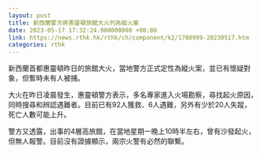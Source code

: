 ```yaml
---
layout: post
title: 新西蘭警方將惠靈頓旅館大火列為縱火案
date: 2023-05-17 17:32:24.000000000 +08:00
link: https://news.rthk.hk/rthk/ch/component/k2/1700999-20230517.htm
categories: rthk
---
```


新西蘭首都惠靈頓昨日的旅館大火，當地警方正式定性為縱火案，並已有懷疑對象，但暫時未有人被捕。

大火在昨日凌晨發生，惠靈頓警方表示，多名專家進入火場勘察，尋找起火原因，同時搜尋和辨認遇難者。目前已有92人獲救、6人遇難，另外有少於20人失蹤，死亡人數可能上升。

警方又透露，出事的4層高旅館，在當地星期一晚上10時半左右，曾有沙發起火，但無人報警。目前沒有證據顯示，兩宗火警有必然的聯繫。
